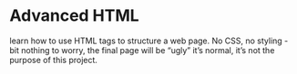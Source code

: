 # Advanced HTML

learn how to use HTML tags to structure a web page. No CSS, no styling - bit nothing to worry, the final page will be “ugly” it’s normal, it’s not the purpose of this project.
